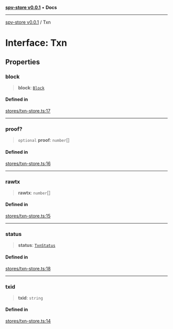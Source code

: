 [**spv-store v0.0.1**](../README.md) • **Docs**

***

[spv-store v0.0.1](../globals.md) / Txn

# Interface: Txn

## Properties

### block

> **block**: [`Block`](../classes/Block.md)

#### Defined in

[stores/txn-store.ts:17](https://github.com/shruggr/ts-casemod-spv/blob/02da5207bded388f76e8bebbed39ca525a18e420/src/stores/txn-store.ts#L17)

***

### proof?

> `optional` **proof**: `number`[]

#### Defined in

[stores/txn-store.ts:16](https://github.com/shruggr/ts-casemod-spv/blob/02da5207bded388f76e8bebbed39ca525a18e420/src/stores/txn-store.ts#L16)

***

### rawtx

> **rawtx**: `number`[]

#### Defined in

[stores/txn-store.ts:15](https://github.com/shruggr/ts-casemod-spv/blob/02da5207bded388f76e8bebbed39ca525a18e420/src/stores/txn-store.ts#L15)

***

### status

> **status**: [`TxnStatus`](../enumerations/TxnStatus.md)

#### Defined in

[stores/txn-store.ts:18](https://github.com/shruggr/ts-casemod-spv/blob/02da5207bded388f76e8bebbed39ca525a18e420/src/stores/txn-store.ts#L18)

***

### txid

> **txid**: `string`

#### Defined in

[stores/txn-store.ts:14](https://github.com/shruggr/ts-casemod-spv/blob/02da5207bded388f76e8bebbed39ca525a18e420/src/stores/txn-store.ts#L14)

